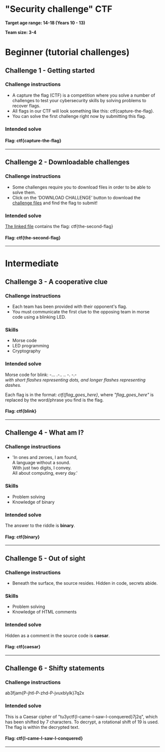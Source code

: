 # "Security challenge" CTF

**Target age range: 14-18 (Years 10 - 13)**

**Team size: 3-4**

# Beginner (tutorial challenges)

## Challenge 1 - Getting started
### Challenge instructions
- A capture the flag (CTF) is a competition where you solve a number of challenges to test your cybersecurity skills by solving problems to recover flags.
- All flags in our CTF will look something like this: ctf{capture-the-flag}.
- You can solve the first challenge right now by submitting this flag.
  
### Intended solve

#### Flag: ctf{capture-the-flag}

---

## Challenge 2 - Downloadable challenges
### Challenge instructions
- Some challenges require you to download files in order to be able to solve them.
- Click on the ‘DOWNLOAD CHALLENGE’ button to download the [challenge files](/src/flag-2.txt) and find the flag to submit!
  
### Intended solve
[The linked file](/src/flag-2.txt) contains the flag: ctf{the-second-flag}

#### Flag: ctf{the-second-flag}  

--- 

# Intermediate

## Challenge 3 - A cooperative clue
### Challenge instructions
- Each team has been provided with their opponent's flag.
- You must communicate the first clue to the opposing team in morse code using a blinking LED.
  
### Skills
- Morse code
- LED programming
- Cryptography
  
### Intended solve
Morse code for blink:
-... .-.. .. -. -.-  
_with short flashes representing dots, and longer flashes representing dashes._

Each flag is in the format: _ctf{flag_goes_here}_, where _"flag_goes_here"_ is replaced by the word/phrase you find is the flag.

#### Flag: ctf{blink}

---

## Challenge 4 - What am I?
### Challenge instructions
- 'In ones and zeroes,  I am found,  
  A language without a sound.  
  With just two digits, I convey.   
  All about computing, every day.'

### Skills
- Problem solving
- Knowledge of binary

### Intended solve
The answer to the riddle is **binary**.

#### Flag: ctf{binary}

---

## Challenge 5 - Out of sight
### Challenge instructions
- Beneath the surface, the source resides. Hidden in code, secrets abide.

### Skills
- Problem solving
- Knowledge of HTML comments

### Intended solve
Hidden as a comment in the source code is **caesar**.

#### Flag: ctf{caesar}

---

## Challenge 6 - Shifty statements
### Challenge instructions
ab3fjam{P-jhtl-P-zhd-P-jvuxblylk}7q2x

### Intended solve
This is a Caesar cipher of "tu3yctf{I-came-I-saw-I-conquered}7j2q", which has been shifted by 7 characters. To decrypt, a rotational shift of 19 is used. The flag is within the decrypted text.

#### Flag: ctf{I-came-I-saw-I-conquered}

---


